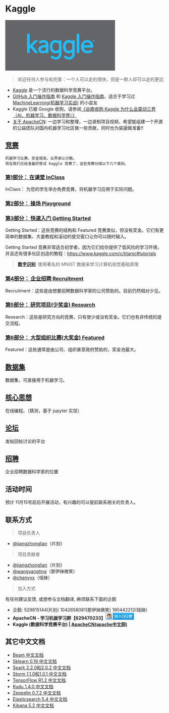 # Kaggle

![](static/images/logos/kaggle-logo-gray.png)

> 欢迎任何人参与和完善：一个人可以走的很快，但是一群人却可以走的更远

* [Kaggle](https://www.kaggle.com) 是一个流行的数据科学竞赛平台。
* [GitHub 入门操作指南](docs/Github-QuickStart.md) 和 [Kaggle 入门操作指南](docs/Kaggle-QuickStart.md)，适合于学习过 [MachineLearning(机器学习实战)](https://github.com/apachecn/MachineLearning) 的小盆友
* Kaggle 已被 Google 收购，请参阅[《谷歌收购 Kaggle 为什么会震动三界（AI、机器学习、数据科学界）》](https://www.leiphone.com/news/201703/ZjpnddCoUDr3Eh8c.html)
* [关于 ApacheCN](http://cwiki.apachecn.org/pages/viewpage.action?pageId=2887240): 一边学习和整理，一边录制项目视频，希望能组建一个开源的公益团队对国内机器学习社区做一些贡献，同时也为装逼做准备!!

## [竞赛](https://www.kaggle.com/competitions)

```
机器学习比赛，奖金很高，业界承认分数。
现在我们已经准备好尝试 Kaggle 竞赛了，这些竞赛分成以下几个类别。
```

### [第1部分： 在课堂 InClass](https://www.kaggle.com/competitions?sortBy=deadline&group=all&page=1&pageSize=20&segment=inClass)

InClass： 为您的学生举办免费竞赛，将机器学习应用于实际问题。


### [第2部分： 操场 Playground](https://www.kaggle.com/competitions?sortBy=deadline&group=all&page=1&pageSize=20&segment=playground)



### [第3部分： 快速入门 Getting Started](https://www.kaggle.com/competitions?sortBy=deadline&group=all&page=1&pageSize=20&segment=gettingStarted)

Getting Started：这些竞赛的结构和 Featured 竞赛类似，但没有奖金。它们有更简单的数据集、大量教程和滚动的提交窗口让你可以随时输入。

Getting Started 竞赛非常适合初学者，因为它们给你提供了低风险的学习环境，并且还有很多社区创造的教程：https://www.kaggle.com/c/titanic#tutorials

> [**数字识别**](competitions/GettingStarted/DigitRecognizer.md): 使用著名的 MNIST 数据来学习计算机视觉基础原理


### [第4部分： 企业招聘 Recruitment](https://www.kaggle.com/competitions?sortBy=deadline&group=all&page=1&pageSize=20&segment=gettingStarted)

Recruitment：这些是由想要招聘数据科学家的公司赞助的。目前仍然相对少见。


### [第5部分： 研究项目(少奖金) Research](https://www.kaggle.com/competitions?sortBy=deadline&group=all&page=1&pageSize=20&segment=gettingStarted)

Research：这些是研究方向的竞赛，只有很少或没有奖金。它们也有非传统的提交流程。


### [第6部分： 大型组织比赛(大奖金) Featured](https://www.kaggle.com/competitions?sortBy=deadline&group=all&page=1&pageSize=20&segment=gettingStarted)

Featured：这些通常是由公司、组织甚至政府赞助的，奖金池最大。


## [数据集](https://www.kaggle.com/datasets)

数据集，可直接用于机器学习。

## [核心思想](https://www.kaggle.com/kernels)

在线编程。（猜测，基于 jupyter 实现）

## [论坛](https://www.kaggle.com/discussion)

发帖回帖讨论的平台

## [招聘](https://www.kaggle.com/jobs)

企业招聘数据科学家的位置



## 活动时间

预计 11月15号前后开展活动，有兴趣的可以提前联系相关的负责人。

## 联系方式

> 项目负责人

* [@jiangzhonglian](https://github.com/jiangzhonglian)（片刻）

> 项目贡献者

* [@jiangzhonglian](https://github.com/jiangzhonglian)（片刻）
* [@wangyangting](https://github.com/wangyangting)（那伊抹微笑）
* [@chenyyx](https://github.com/chenyyx)（瑶妹）

> 加入方式

有任何建议反馈, 或想参与文档翻译, 麻烦联系下面的企鹅
* 企鹅: 529815144(片刻) 1042658081(那伊抹微笑) 190442212(瑶妹)
* **ApacheCN - 学习机器学习群【629470233】<a target="_blank" href="//shang.qq.com/wpa/qunwpa?idkey=30e5f1123a79867570f665aa3a483ca404b1c3f77737bc01ec520ed5f078ddef"><img border="0" src="static/images/logos/ApacheCN-group.png" alt="ApacheCN - 学习机器学习群【629470233】" title="ApacheCN - 学习机器学习群【629470233】"></a>**
* **Kaggle (数据科学竞赛平台) | [ApacheCN(apache中文网)](http://www.apachecn.org/)**

## 其它中文文档

* [Beam 中文文档](http://beam.apachecn.org/)
* [Sklearn 0.19 中文文档](http://sklearn.apachecn.org/)
* [Spark 2.2.0和2.0.2 中文文档](http://spark.apachecn.org)
* [Storm 1.1.0和1.0.1 中文文档](http://storm.apachecn.org/)
* [TensorFlow R1.2 中文文档](http://cwiki.apachecn.org/pages/viewpage.action?pageId=10030122)
* [Kudu 1.4.0 中文文档](http://cwiki.apachecn.org/pages/viewpage.action?pageId=10813594)
* [Zeppelin 0.7.2 中文文档](http://cwiki.apachecn.org/pages/viewpage.action?pageId=10030467)
* [Elasticsearch 5.4 中文文档](http://cwiki.apachecn.org/pages/viewpage.action?pageId=4260364)
* [Kibana 5.2 中文文档](http://cwiki.apachecn.org/pages/viewpage.action?pageId=8159377)
